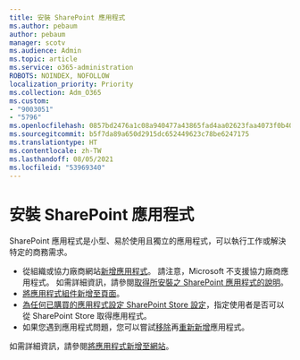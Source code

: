 ```yaml
---
title: 安裝 SharePoint 應用程式
ms.author: pebaum
author: pebaum
manager: scotv
ms.audience: Admin
ms.topic: article
ms.service: o365-administration
ROBOTS: NOINDEX, NOFOLLOW
localization_priority: Priority
ms.collection: Adm_O365
ms.custom:
- "9003051"
- "5796"
ms.openlocfilehash: 0857bd2476a1c08a940477a43865fad4aa02623faa4073f0b40f8ca5ecaed0e1
ms.sourcegitcommit: b5f7da89a650d2915dc652449623c78be6247175
ms.translationtype: HT
ms.contentlocale: zh-TW
ms.lasthandoff: 08/05/2021
ms.locfileid: "53969340"
---
```

# <a name="install-sharepoint-apps"></a>安裝 SharePoint 應用程式

SharePoint 應用程式是小型、易於使用且獨立的應用程式，可以執行工作或解決特定的商務需求。

- 從組織或協力廠商網站[新增應用程式](https://support.microsoft.com/office/ef9c0dbd-7fe1-4715-a1b0-fe3bc81317cb)。 請注意，Microsoft 不支援協力廠商應用程式。 如需詳細資訊，請參閱[取得所安裝之 SharePoint 應用程式的說明](https://support.office.com/article/get-help-for-a-sharepoint-app-you-installed-fd98af7f-6af0-4573-8360-8f5631c6ab21)。
-   [將應用程式組件新增至頁面](https://support.microsoft.com/office/6f06c0b7-44b8-4c69-b4ad-85197eee8d78)。
-   [為任何已購買的應用程式設定 SharePoint Store 設定](https://docs.microsoft.com/sharepoint/configure-sharepoint-store-settings)，指定使用者是否可以從 SharePoint Store 取得應用程式。
-   如果您遇到應用程式問題，您可以嘗試[移除](https://support.microsoft.com/office/03198d1b-c33b-498d-9469-af641a587d6c)再[重新新增](https://support.microsoft.com/office/ef9c0dbd-7fe1-4715-a1b0-fe3bc81317cb)應用程式。

如需詳細資訊，請參閱[將應用程式新增至網站](https://support.microsoft.com/office/add-an-app-to-a-site-ef9c0dbd-7fe1-4715-a1b0-fe3bc81317cb)。
